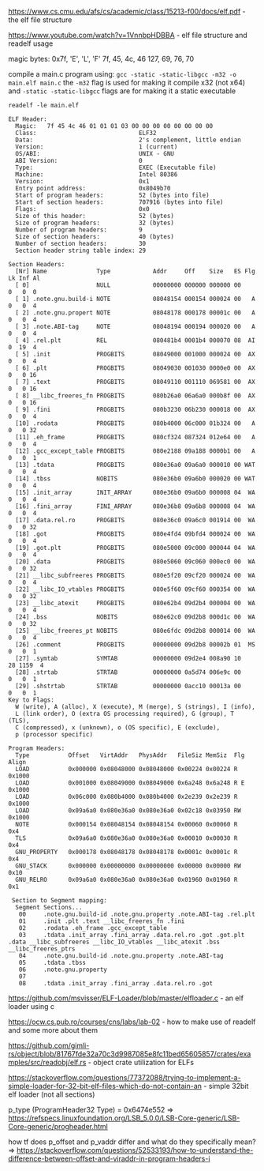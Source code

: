 https://www.cs.cmu.edu/afs/cs/academic/class/15213-f00/docs/elf.pdf - the elf file structure

https://www.youtube.com/watch?v=1VnnbpHDBBA - elf file structure and readelf usage

magic bytes: 0x7f, 'E', 'L', 'F'
               7f,  45,  4c,  46
              127,  69,  76,  70

compile a main.c program using:
`gcc -static -static-libgcc -m32 -o main.elf main.c`
the `-m32` flag is used for making it compile x32 (not x64)
and `-static -static-libgcc` flags are for making it a static executable

`readelf -le main.elf`
```
ELF Header:
  Magic:   7f 45 4c 46 01 01 01 03 00 00 00 00 00 00 00 00 
  Class:                             ELF32
  Data:                              2's complement, little endian
  Version:                           1 (current)
  OS/ABI:                            UNIX - GNU
  ABI Version:                       0
  Type:                              EXEC (Executable file)
  Machine:                           Intel 80386
  Version:                           0x1
  Entry point address:               0x8049b70
  Start of program headers:          52 (bytes into file)
  Start of section headers:          707916 (bytes into file)
  Flags:                             0x0
  Size of this header:               52 (bytes)
  Size of program headers:           32 (bytes)
  Number of program headers:         9
  Size of section headers:           40 (bytes)
  Number of section headers:         30
  Section header string table index: 29

Section Headers:
  [Nr] Name              Type            Addr     Off    Size   ES Flg Lk Inf Al
  [ 0]                   NULL            00000000 000000 000000 00      0   0  0
  [ 1] .note.gnu.build-i NOTE            08048154 000154 000024 00   A  0   0  4
  [ 2] .note.gnu.propert NOTE            08048178 000178 00001c 00   A  0   0  4
  [ 3] .note.ABI-tag     NOTE            08048194 000194 000020 00   A  0   0  4
  [ 4] .rel.plt          REL             080481b4 0001b4 000070 08  AI  0  19  4
  [ 5] .init             PROGBITS        08049000 001000 000024 00  AX  0   0  4
  [ 6] .plt              PROGBITS        08049030 001030 0000e0 00  AX  0   0 16
  [ 7] .text             PROGBITS        08049110 001110 069581 00  AX  0   0 16
  [ 8] __libc_freeres_fn PROGBITS        080b26a0 06a6a0 000b8f 00  AX  0   0 16
  [ 9] .fini             PROGBITS        080b3230 06b230 000018 00  AX  0   0  4
  [10] .rodata           PROGBITS        080b4000 06c000 01b324 00   A  0   0 32
  [11] .eh_frame         PROGBITS        080cf324 087324 012e64 00   A  0   0  4
  [12] .gcc_except_table PROGBITS        080e2188 09a188 0000b1 00   A  0   0  1
  [13] .tdata            PROGBITS        080e36a0 09a6a0 000010 00 WAT  0   0  4
  [14] .tbss             NOBITS          080e36b0 09a6b0 000020 00 WAT  0   0  4
  [15] .init_array       INIT_ARRAY      080e36b0 09a6b0 000008 04  WA  0   0  4
  [16] .fini_array       FINI_ARRAY      080e36b8 09a6b8 000008 04  WA  0   0  4
  [17] .data.rel.ro      PROGBITS        080e36c0 09a6c0 001914 00  WA  0   0 32
  [18] .got              PROGBITS        080e4fd4 09bfd4 000024 00  WA  0   0  4
  [19] .got.plt          PROGBITS        080e5000 09c000 000044 04  WA  0   0  4
  [20] .data             PROGBITS        080e5060 09c060 000ec0 00  WA  0   0 32
  [21] __libc_subfreeres PROGBITS        080e5f20 09cf20 000024 00  WA  0   0  4
  [22] __libc_IO_vtables PROGBITS        080e5f60 09cf60 000354 00  WA  0   0 32
  [23] __libc_atexit     PROGBITS        080e62b4 09d2b4 000004 00  WA  0   0  4
  [24] .bss              NOBITS          080e62c0 09d2b8 000d1c 00  WA  0   0 32
  [25] __libc_freeres_pt NOBITS          080e6fdc 09d2b8 000014 00  WA  0   0  4
  [26] .comment          PROGBITS        00000000 09d2b8 00002b 01  MS  0   0  1
  [27] .symtab           SYMTAB          00000000 09d2e4 008a90 10     28 1159  4
  [28] .strtab           STRTAB          00000000 0a5d74 006e9c 00      0   0  1
  [29] .shstrtab         STRTAB          00000000 0acc10 00013a 00      0   0  1
Key to Flags:
  W (write), A (alloc), X (execute), M (merge), S (strings), I (info),
  L (link order), O (extra OS processing required), G (group), T (TLS),
  C (compressed), x (unknown), o (OS specific), E (exclude),
  p (processor specific)

Program Headers:
  Type           Offset   VirtAddr   PhysAddr   FileSiz MemSiz  Flg Align
  LOAD           0x000000 0x08048000 0x08048000 0x00224 0x00224 R   0x1000
  LOAD           0x001000 0x08049000 0x08049000 0x6a248 0x6a248 R E 0x1000
  LOAD           0x06c000 0x080b4000 0x080b4000 0x2e239 0x2e239 R   0x1000
  LOAD           0x09a6a0 0x080e36a0 0x080e36a0 0x02c18 0x03950 RW  0x1000
  NOTE           0x000154 0x08048154 0x08048154 0x00060 0x00060 R   0x4
  TLS            0x09a6a0 0x080e36a0 0x080e36a0 0x00010 0x00030 R   0x4
  GNU_PROPERTY   0x000178 0x08048178 0x08048178 0x0001c 0x0001c R   0x4
  GNU_STACK      0x000000 0x00000000 0x00000000 0x00000 0x00000 RW  0x10
  GNU_RELRO      0x09a6a0 0x080e36a0 0x080e36a0 0x01960 0x01960 R   0x1

 Section to Segment mapping:
  Segment Sections...
   00     .note.gnu.build-id .note.gnu.property .note.ABI-tag .rel.plt 
   01     .init .plt .text __libc_freeres_fn .fini 
   02     .rodata .eh_frame .gcc_except_table 
   03     .tdata .init_array .fini_array .data.rel.ro .got .got.plt .data __libc_subfreeres __libc_IO_vtables __libc_atexit .bss __libc_freeres_ptrs 
   04     .note.gnu.build-id .note.gnu.property .note.ABI-tag 
   05     .tdata .tbss 
   06     .note.gnu.property 
   07     
   08     .tdata .init_array .fini_array .data.rel.ro .got
```

https://github.com/msvisser/ELF-Loader/blob/master/elfloader.c - an elf loader using c

https://ocw.cs.pub.ro/courses/cns/labs/lab-02 - how to make use of readelf and some more about them


https://github.com/gimli-rs/object/blob/81767fde32a70c3d9987085e8fc11bed65605857/crates/examples/src/readobj/elf.rs - object crate utilization for ELFs


https://stackoverflow.com/questions/77372088/trying-to-implement-a-simple-loader-for-32-bit-elf-files-which-do-not-contain-an - simple 32bit elf loader (not all sections)


p_type (ProgramHeader32 Type) = 0x6474e552 => https://refspecs.linuxfoundation.org/LSB_5.0.0/LSB-Core-generic/LSB-Core-generic/progheader.html


how tf does p_offset and p_vaddr differ and what do they specifically mean? => https://stackoverflow.com/questions/52533193/how-to-understand-the-difference-between-offset-and-viraddr-in-program-headers-i